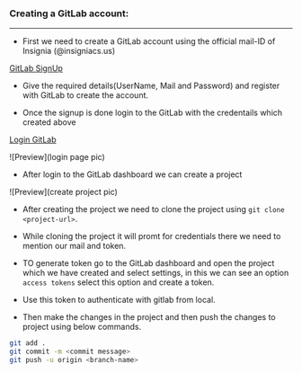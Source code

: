 ### Creating a GitLab account:
------------------------------

* First we need to create a GitLab account using the official mail-ID of Insignia (<user-name>@insigniacs.us)

[GitLab SignUp](https://gitlab.com/users/sign_up)

* Give the required details(UserName, Mail and Password) and register with GitLab to create the account.

* Once the signup is done login to the GitLab with the credentails which created above

[Login GitLab](https://gitlab.com/users/sign_in)

![Preview](login page pic)

* After login to the GitLab dashboard we can create a project 

![Preview](create project pic)

* After creating the project we need to clone the project using `git clone <project-url>`.

* While cloning the project it will promt for credentials there we need to mention our mail and token.

* TO generate token go to the GitLab dashboard and open the project which we have created and select settings, in this we can see an option `access tokens` select this option and create a token.

* Use this token to authenticate with gitlab from local.

* Then make the changes in the project and then push the changes to project using below commands.

```bash
git add .
git commit -m <commit message>
git push -u origin <branch-name>
```